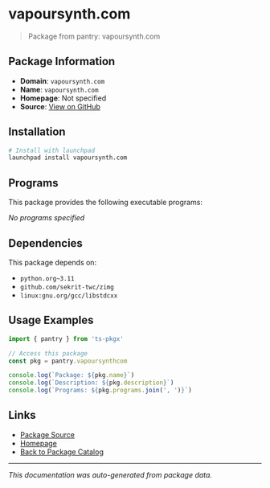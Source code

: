 # vapoursynth.com

> Package from pantry: vapoursynth.com

## Package Information

- **Domain**: `vapoursynth.com`
- **Name**: `vapoursynth.com`
- **Homepage**: Not specified
- **Source**: [View on GitHub](https://github.com/pkgxdev/pantry/tree/main/projects/vapoursynth.com/package.yml)

## Installation

```bash
# Install with launchpad
launchpad install vapoursynth.com
```

## Programs

This package provides the following executable programs:

*No programs specified*

## Dependencies

This package depends on:

- `python.org~3.11`
- `github.com/sekrit-twc/zimg`
- `linux:gnu.org/gcc/libstdcxx`

## Usage Examples

```typescript
import { pantry } from 'ts-pkgx'

// Access this package
const pkg = pantry.vapoursynthcom

console.log(`Package: ${pkg.name}`)
console.log(`Description: ${pkg.description}`)
console.log(`Programs: ${pkg.programs.join(', ')}`)
```

## Links

- [Package Source](https://github.com/pkgxdev/pantry/tree/main/projects/vapoursynth.com/package.yml)
- [Homepage](#)
- [Back to Package Catalog](../package-catalog.md)

---

*This documentation was auto-generated from package data.*
